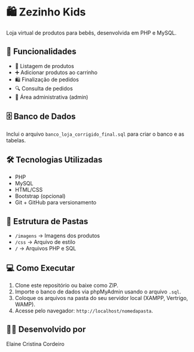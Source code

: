 # 🛍️ Zezinho Kids

Loja virtual de produtos para bebês, desenvolvida em PHP e MySQL.

## 🚀 Funcionalidades
- 🛒 Listagem de produtos
- ➕ Adicionar produtos ao carrinho
- 🛍️ Finalização de pedidos
- 🔍 Consulta de pedidos
- 🔐 Área administrativa (admin)

## 🗄️ Banco de Dados
Inclui o arquivo `banco_loja_corrigido_final.sql` para criar o banco e as tabelas.

## 🛠️ Tecnologias Utilizadas
- PHP
- MySQL
- HTML/CSS
- Bootstrap (opcional)
- Git + GitHub para versionamento

## 📂 Estrutura de Pastas
- `/imagens` → Imagens dos produtos
- `/css` → Arquivo de estilo
- `/` → Arquivos PHP e SQL

## 💻 Como Executar
1. Clone este repositório ou baixe como ZIP.
2. Importe o banco de dados via phpMyAdmin usando o arquivo `.sql`.
3. Coloque os arquivos na pasta do seu servidor local (XAMPP, Vertrigo, WAMP).
4. Acesse pelo navegador: `http://localhost/nomedapasta`.

## 👩‍💻 Desenvolvido por
Elaine Cristina Cordeiro
